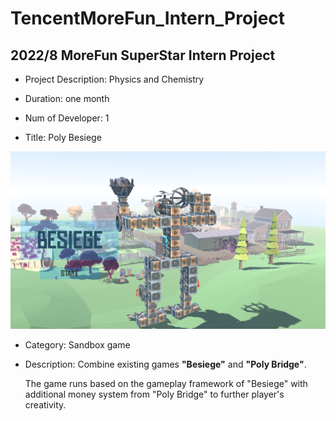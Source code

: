 # TencentMoreFun_Intern_Project

## 2022/8 MoreFun SuperStar Intern Project

- Project Description: Physics and Chemistry

- Duration: one month

- Num of Developer: 1

- Title: Poly Besiege

![image](https://github.com/linzhonghao3/TencentMoreFun_Intern_Project/blob/main/Figures/Title2.png)

- Category: Sandbox game

- Description: Combine existing games **"Besiege"** and **"Poly Bridge"**. 

  The game runs based on the gameplay framework of "Besiege" with additional money system from "Poly Bridge" to further player's creativity.
